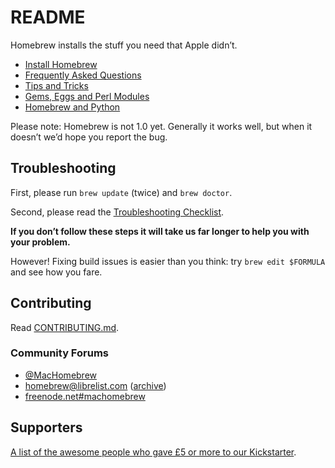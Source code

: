 # README
Homebrew installs the stuff you need that Apple didn’t.

- [Install Homebrew](Installation.md)
- [Frequently Asked Questions](FAQ.md)
- [Tips and Tricks](Tips-N'-Tricks.md)
- [Gems, Eggs and Perl Modules](Gems,-Eggs-and-Perl-Modules.md)
- [Homebrew and Python](Homebrew-and-Python.md)

Please note: Homebrew is not 1.0 yet. Generally it works well, but when
it doesn’t we’d hope you report the bug.
## Troubleshooting
First, please run `brew update` (twice) and `brew doctor`.

Second, please read the [Troubleshooting Checklist](Troubleshooting.md).

**If you don’t follow these steps it will take us far longer to help you with
your problem.**

However! Fixing build issues is easier than you think: try
`brew edit $FORMULA` and see how you fare.

## Contributing
Read [CONTRIBUTING.md](/CONTRIBUTING.md).

### Community Forums
-  [@MacHomebrew](https://twitter.com/MacHomebrew)
-  [homebrew@librelist.com](mailto:homebrew@librelist.com) ([archive](http://librelist.com/browser/homebrew))
-  [freenode.net\#machomebrew](irc://irc.freenode.net/#machomebrew)

## Supporters
[A list of the awesome people who gave £5 or more to our
Kickstarter](https://github.com/Homebrew/homebrew/blob/master/SUPPORTERS.md).
